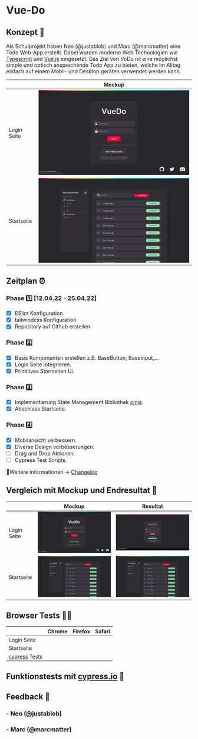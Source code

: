 # Vue-Do

## Konzept 📝
Als Schulprojekt haben Neo (@justablob) und Marc (@marcmatter) eine Todo Web-App erstellt.
Dabei wurden moderne Web Technologien wie [Typescript](https://www.typescriptlang.org/) und [Vue.js](https://vuejs.org/) 
eingesetzt. Das Ziel von VoDo ist eine möglichst simple und optisch ansprechende Todo App zu bieten, welche im Alltag einfach auf einem Mobil- und Desktop geräten verwendet werden kann.

|             | Mockup                                                            |
|-------------|-------------------------------------------------------------------|
| Login Seite | ![Mockup login page](./documentation/images/mockupLoginPage.jpg)  |
| Startseite  | ![Mockup landing page](./documentation/images/mockupTodoPage.jpg) |


## Zeitplan ⏰
### Phase 1️⃣ [12.04.22 - 25.04.22]
- [x] ESlint Konfiguration
- [x] tailwindcss Konfiguration
- [x] Repository auf Github erstellen.

### Phase 2️⃣
- [x] Basis Komponenten erstellen z.B. BaseButton, BaseInput,...
- [x] Login Seite integrieren.
- [x] Primitives Startseiten Ui.

### Phase 3️⃣
- [x] Implementierung State Management Bibliothek [pinia](https://pinia.vuejs.org/).
- [x] Abschluss Startseite.

### Phase 4️⃣
- [x] Mobilansicht verbessern.
- [x] Diverse Design verbesserungen.
- [ ] Drag and Drop Aktionen.
- [ ] Cypress Test Scripts.

🙋‍️Weitere informationen -> [Changelog](./documentation/changelog.md)

## Vergleich mit Mockup und Endresultat 🔎
|             | Mockup                                                            | Resultat                                                          |
|-------------|-------------------------------------------------------------------|-------------------------------------------------------------------|
| Login Seite | ![Mockup login page](./documentation/images/mockupLoginPage.jpg)  | ![Result login page](./documentation/images/resultLoginPage.jpg)  |
| Startseite  | ![Mockup landing page](./documentation/images/mockupTodoPage.jpg) | ![Result landing page](./documentation/images/mockupTodoPage.jpg) |

## Browser Tests 👨‍🔬

|                                          | Chrome | Firefox | Safari |
|------------------------------------------|--------|---------|--------|
| Login Seite                              |        |         |        |
| Startseite                               |        |         |        |
| [cypress](https://www.cypress.io/) Tests |        |         |        |

## Funktionstests mit [cypress.io](https://www.cypress.io/) 🤖


## Feedback 💬
### - Neo (@justablob)

### - Marc (@marcmatter)

